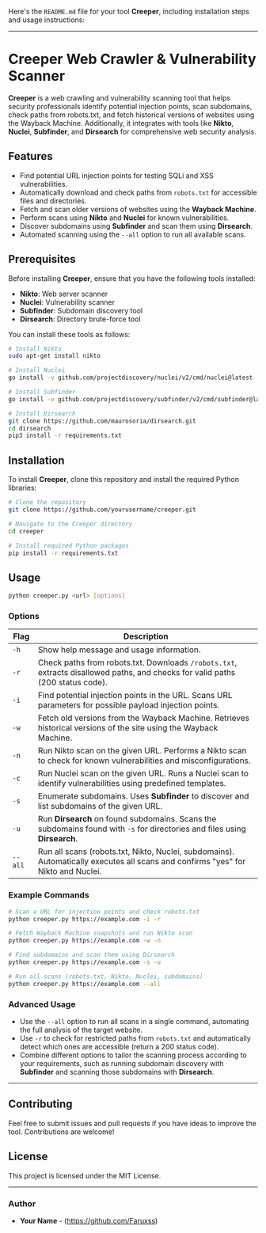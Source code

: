 Here's the `README.md` file for your tool **Creeper**, including installation steps and usage instructions:

---

# Creeper Web Crawler & Vulnerability Scanner

**Creeper** is a web crawling and vulnerability scanning tool that helps security professionals identify potential injection points, scan subdomains, check paths from robots.txt, and fetch historical versions of websites using the Wayback Machine. Additionally, it integrates with tools like **Nikto**, **Nuclei**, **Subfinder**, and **Dirsearch** for comprehensive web security analysis.

## Features

- Find potential URL injection points for testing SQLi and XSS vulnerabilities.
- Automatically download and check paths from `robots.txt` for accessible files and directories.
- Fetch and scan older versions of websites using the **Wayback Machine**.
- Perform scans using **Nikto** and **Nuclei** for known vulnerabilities.
- Discover subdomains using **Subfinder** and scan them using **Dirsearch**.
- Automated scanning using the `--all` option to run all available scans.

## Prerequisites

Before installing **Creeper**, ensure that you have the following tools installed:

- **Nikto**: Web server scanner
- **Nuclei**: Vulnerability scanner
- **Subfinder**: Subdomain discovery tool
- **Dirsearch**: Directory brute-force tool

You can install these tools as follows:

```bash
# Install Nikto
sudo apt-get install nikto

# Install Nuclei
go install -v github.com/projectdiscovery/nuclei/v2/cmd/nuclei@latest

# Install Subfinder
go install -v github.com/projectdiscovery/subfinder/v2/cmd/subfinder@latest

# Install Dirsearch
git clone https://github.com/maurosoria/dirsearch.git
cd dirsearch
pip3 install -r requirements.txt
```

## Installation

To install **Creeper**, clone this repository and install the required Python libraries:

```bash
# Clone the repository
git clone https://github.com/yourusername/creeper.git

# Navigate to the Creeper directory
cd creeper

# Install required Python packages
pip install -r requirements.txt
```

## Usage

```bash
python creeper.py <url> [options]
```

### Options

| Flag  | Description                                                                                                                                               |
|-------|-----------------------------------------------------------------------------------------------------------------------------------------------------------|
| `-h`  | Show help message and usage information.                                                                                                                  |
| `-r`  | Check paths from robots.txt. Downloads `/robots.txt`, extracts disallowed paths, and checks for valid paths (200 status code).                             |
| `-i`  | Find potential injection points in the URL. Scans URL parameters for possible payload injection points.                                                    |
| `-w`  | Fetch old versions from the Wayback Machine. Retrieves historical versions of the site using the Wayback Machine.                                          |
| `-n`  | Run Nikto scan on the given URL. Performs a Nikto scan to check for known vulnerabilities and misconfigurations.                                           |
| `-c`  | Run Nuclei scan on the given URL. Runs a Nuclei scan to identify vulnerabilities using predefined templates.                                               |
| `-s`  | Enumerate subdomains. Uses **Subfinder** to discover and list subdomains of the given URL.                                                                 |
| `-u`  | Run **Dirsearch** on found subdomains. Scans the subdomains found with `-s` for directories and files using **Dirsearch**.                                 |
| `--all` | Run all scans (robots.txt, Nikto, Nuclei, subdomains). Automatically executes all scans and confirms "yes" for Nikto and Nuclei.                         |

### Example Commands

```bash
# Scan a URL for injection points and check robots.txt
python creeper.py https://example.com -i -r

# Fetch Wayback Machine snapshots and run Nikto scan
python creeper.py https://example.com -w -n

# Find subdomains and scan them using Dirsearch
python creeper.py https://example.com -s -u

# Run all scans (robots.txt, Nikto, Nuclei, subdomains)
python creeper.py https://example.com --all
```

### Advanced Usage

- Use the `--all` option to run all scans in a single command, automating the full analysis of the target website.
- Use `-r` to check for restricted paths from `robots.txt` and automatically detect which ones are accessible (return a 200 status code).
- Combine different options to tailor the scanning process according to your requirements, such as running subdomain discovery with **Subfinder** and scanning those subdomains with **Dirsearch**.

---

## Contributing

Feel free to submit issues and pull requests if you have ideas to improve the tool. Contributions are welcome!

## License

This project is licensed under the MIT License.

---

### Author
- **Your Name** - (https://github.com/Faruxss)

